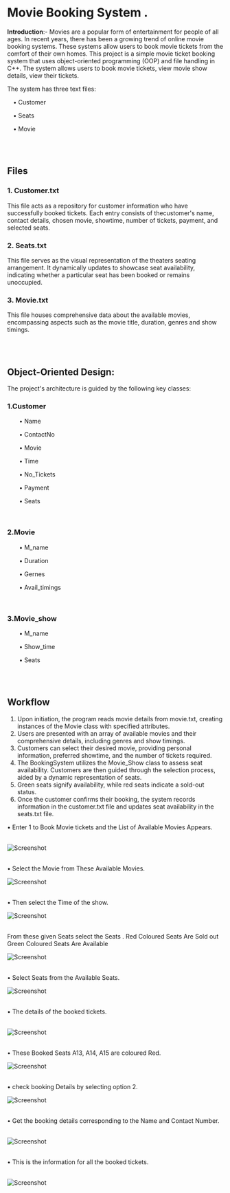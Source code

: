 


<h1>Movie Booking System .</h1>

**Introduction**:-
Movies are a popular form of entertainment for people of all ages. In recent years, there has been a growing trend of online movie booking systems. 
These systems allow users to book movie tickets from the comfort of their own homes.
This project is a simple movie ticket booking system that uses object-oriented programming (OOP) and file handling in C++. 
The system allows users to book movie tickets, view movie show details, view their tickets. 



The system has three text files:

   &emsp;•	Customer

   &emsp;•	 Seats

   &emsp;•	Movie

<br><br>
## Files 

### 1. Customer.txt   
This file acts as a repository for customer information who have successfully booked tickets. Each entry consists of thecustomer's name,
 contact details, chosen movie, showtime, number of tickets, payment, and selected seats.

### 2. Seats.txt   
This file serves as the visual representation of the theaters seating arrangement. It dynamically updates to showcase seat availability,
indicating whether a particular seat has been booked or remains unoccupied.

### 3. Movie.txt
This file houses comprehensive data about the available movies, encompassing aspects such as the movie title, duration, genres and show timings.


<br><br>
## Object-Oriented Design:

The project's architecture is guided by the following key classes:
    
### 1.Customer
	 
&emsp;&emsp;•	Name

&emsp;&emsp;•	ContactNo

&emsp;&emsp;•	Movie

&emsp;&emsp;•	Time

&emsp;&emsp;•	No_Tickets

&emsp;&emsp;•	Payment

&emsp;&emsp;•	Seats

<br>

### 2.Movie

&emsp;&emsp;•	M_name

&emsp;&emsp;•	Duration

&emsp;&emsp;•	Gernes

&emsp;&emsp;•	Avail_timings

<br>

### 3.Movie_show

&emsp;&emsp;•	M_name

&emsp;&emsp;•	Show_time

&emsp;&emsp;•	Seats




<br><br>
## Workflow

1.	Upon initiation, the program reads movie details from   movie.txt, creating instances of the Movie class with specified attributes.
2.	Users are presented with an array of available movies and their        comprehensive details, including genres and show timings.
3.	Customers can select their desired movie, providing personal information, preferred showtime, and the number of tickets required.
4.	The BookingSystem utilizes the Movie_Show class to assess seat availability. Customers are then guided through the selection process, aided by a dynamic representation of seats.
5.	Green seats signify availability, while red seats indicate a sold-out status.
6.	Once the customer confirms their booking, the system records information in the customer.txt file and updates seat availability in the seats.txt file.





•	Enter 1 to Book Movie tickets and the List of Available Movies Appears.<br><br>


![Screenshot](image1.png)
<br><br>

•	Select the Movie from These Available Movies.<br>

![Screenshot](image2.png)<br><br>

•	Then select the  Time of the show.<br>

![Screenshot](image3.png)<br><br>




From these given Seats select the Seats .
 Red Coloured Seats Are Sold out
 Green Coloured  Seats Are Available<br>

![Screenshot](image4.png)<br><br>

•	Select Seats from the Available Seats.<br>

![Screenshot](image5.png)<br><br>


•	The details of the booked tickets.<br><br>

![Screenshot](image6.png)<br><br>


•	These Booked Seats A13, A14, A15 are coloured Red.<br>


![Screenshot](image7.png)<br><br>



•	check booking Details by selecting option 2.<br>


![Screenshot](image8.png)<br><br>


•	Get the booking details corresponding to the Name and Contact Number.<br><br>

![Screenshot](image9.png)<br><br>


•	This is the information for all the booked tickets.<br><br>

![Screenshot](image10.png)<br><br>
